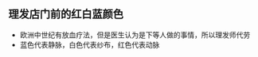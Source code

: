 <!-- 
title: 理发店门前的红白蓝颜色
from: 果壳
create: 2018-08-24
tags: common
-->

## 理发店门前的红白蓝颜色

- 欧洲中世纪有放血疗法，但是医生认为是下等人做的事情，所以理发师代劳
- 蓝色代表静脉，白色代表纱布，红色代表动脉